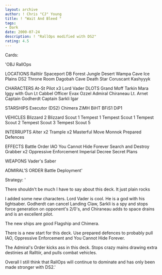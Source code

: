 ```yaml
---
layout: archive
author: ! Chris "CJ" Young
title: ! "Wait And Bleed "
tags:
- Dark
date: 2000-07-24
description: ! "RallOps modified with DS2"
rating: 4.5
---
```

Cards: 

'OBJ
RallOps

LOCATIONS
Ralltiir
Spaceport DB
Forest
Jungle
Desert
Wampa Cave
Ice Plains
DS2 Throne Room
Dagobah Cave
Death Star
Coruscant
Kashyyyk

CHARACTERS
At-St Pilot x3
Lord Vader
DLOTS
Grand Moff Tarkin
Mara
Iggy with Gun
Lt Cabbel
Officer Evax
Ozzel
Admiral Chiraneau
Lt. Arnet
Captain Godherdt
Captain Sarkli
Igar

STARSHIPS
Executor (DS2)
Chimera
ZiMH
BiHT
BFiS1
DiP1

VEHICLES
Blizzard 2
Blizzard Scout 1
Tempest 1
Tempest Scout 1
Tempest Scout 2
Tempest Scout 3
Tempest Scout 5

INTERRUPTS
Alter x2
Trample x2
Masterful Move
Monnok
Prepared Defences

EFFECTS
Battle Order
IAO
You Cannot Hide Forever
Search and Destroy
Grabber x2
Oppressive Enforcement
Imperial Decree
Secret Plans

WEAPONS
Vader's Saber

ADMIRAL'S ORDER
Battle Deployment'

Strategy: '

There shouldn't be much I have to say about this deck. It just plain rocks 

I added some new characters. Lord Vader is cool. He is a god with his lightsaber. Godherdt can cancel Landing Claw, Sarkli is a spy and stops force generation on opponent's 2/0's, and Chiraneau adds to space drains and is an excellent pilot.

The new ships are good Flagship and Chimera.

There is a new start for this deck. Use prepared defences to probably pull IAO, Oppressive Enforcement and You Cannot Hide Forever.

The Admiral's Order kicks ass in this deck. Stops crazy mains drawing extra destinies at Ralltiir, and pulls combat vehicles.

Overall I still think that RallOps will continue to dominate and has only been made stronger with DS2.'